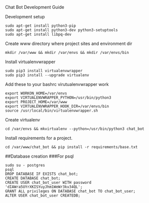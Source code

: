 Chat Bot Development Guide


Development setup

    sudo apt-get install python3-pip
    sudo apt-get install python3-dev python3-setuptools
    sudo apt-get install libpq-dev
    
Create www directory where project sites and environment dir

    mkdir /var/www && mkdir /var/envs && mkdir /var/envs/bin
    
Install virtualenvwrapper

    sudo pip3 install virtualenvwrapper
    sudo pip3 install --upgrade virtualenv
    
Add these to your bashrc virutualenvwrapper work

    export WORKON_HOME=/var/envs
    export VIRTUALENVWRAPPER_PYTHON=/usr/bin/python3
    export PROJECT_HOME=/var/www
    export VIRTUALENVWRAPPER_HOOK_DIR=/var/envs/bin    
    source /usr/local/bin/virtualenvwrapper.sh
    
Create virtualenv

    cd /var/envs && mkvirtualenv --python=/usr/bin/python3 chat_bot
    
Install requirements for a project.

    cd /var/www/chat_bot && pip install -r requirements/base.txt
    
    
##Database creation
###For psql

    sudo su - postgres
    psql
    DROP DATABASE IF EXISTS chat_bot;
    CREATE DATABASE chat_bot;
    CREATE USER chat_bot_user WITH password 'dIAWra5UYrXKISYuyJhm1WeWr3kv34QL';
    GRANT ALL privileges ON DATABASE chat_bot TO chat_bot_user;
    ALTER USER chat_bot_user CREATEDB;